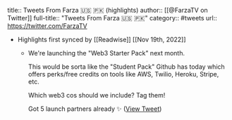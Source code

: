 title:: Tweets From Farza 🇺🇸 🇵🇰 (highlights)
author:: [[@FarzaTV on Twitter]]
full-title:: "Tweets From Farza 🇺🇸 🇵🇰"
category:: #tweets
url:: https://twitter.com/FarzaTV

- Highlights first synced by [[Readwise]] [[Nov 19th, 2022]]
	- We're launching the "Web3 Starter Pack" next month.
	  
	  This would be sorta like the "Student Pack" Github has today which offers perks/free credits on tools like AWS, Twilio, Heroku, Stripe, etc. 
	  
	  Which web3 cos should we include? Tag them!
	  
	  Got 5 launch partners already ✨ ([View Tweet](https://twitter.com/FarzaTV/status/1471537105281114117))